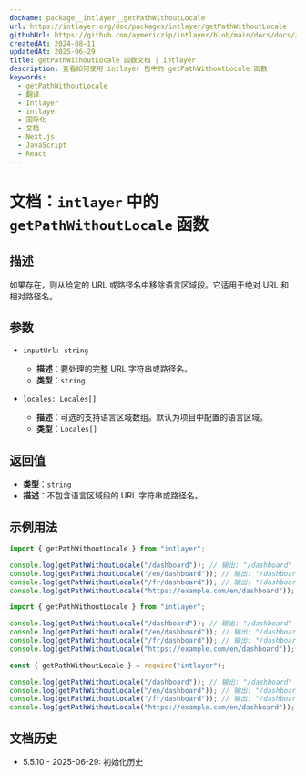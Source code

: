 ```yaml
---
docName: package__intlayer__getPathWithoutLocale
url: https://intlayer.org/doc/packages/intlayer/getPathWithoutLocale
githubUrl: https://github.com/aymericzip/intlayer/blob/main/docs/docs/zh/packages/intlayer/getPathWithoutLocale.md
createdAt: 2024-08-11
updatedAt: 2025-06-29
title: getPathWithoutLocale 函数文档 | intlayer
description: 查看如何使用 intlayer 包中的 getPathWithoutLocale 函数
keywords:
  - getPathWithoutLocale
  - 翻译
  - Intlayer
  - intlayer
  - 国际化
  - 文档
  - Next.js
  - JavaScript
  - React
---
```


# 文档：`intlayer` 中的 `getPathWithoutLocale` 函数

## 描述

如果存在，则从给定的 URL 或路径名中移除语言区域段。它适用于绝对 URL 和相对路径名。

## 参数

- `inputUrl: string`

  - **描述**：要处理的完整 URL 字符串或路径名。
  - **类型**：`string`

- `locales: Locales[]`
  - **描述**：可选的支持语言区域数组。默认为项目中配置的语言区域。
  - **类型**：`Locales[]`

## 返回值

- **类型**：`string`
- **描述**：不包含语言区域段的 URL 字符串或路径名。

## 示例用法

```typescript codeFormat="typescript"
import { getPathWithoutLocale } from "intlayer";

console.log(getPathWithoutLocale("/dashboard")); // 输出: "/dashboard"
console.log(getPathWithoutLocale("/en/dashboard")); // 输出: "/dashboard"
console.log(getPathWithoutLocale("/fr/dashboard")); // 输出: "/dashboard"
console.log(getPathWithoutLocale("https://example.com/en/dashboard")); // 输出: "https://example.com/dashboard"
```

```javascript codeFormat="esm"
import { getPathWithoutLocale } from "intlayer";

console.log(getPathWithoutLocale("/dashboard")); // 输出: "/dashboard"
console.log(getPathWithoutLocale("/en/dashboard")); // 输出: "/dashboard"
console.log(getPathWithoutLocale("/fr/dashboard")); // 输出: "/dashboard"
console.log(getPathWithoutLocale("https://example.com/en/dashboard")); // 输出: "https://example.com/dashboard"
```

```javascript codeFormat="commonjs"
const { getPathWithoutLocale } = require("intlayer");

console.log(getPathWithoutLocale("/dashboard")); // 输出: "/dashboard"
console.log(getPathWithoutLocale("/en/dashboard")); // 输出: "/dashboard"
console.log(getPathWithoutLocale("/fr/dashboard")); // 输出: "/dashboard"
console.log(getPathWithoutLocale("https://example.com/en/dashboard")); // 输出: "https://example.com/dashboard"
```

## 文档历史

- 5.5.10 - 2025-06-29: 初始化历史
